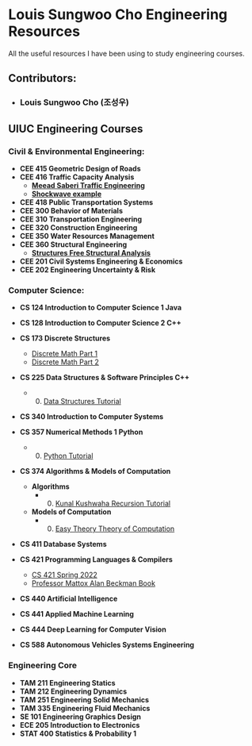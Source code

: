 # Louis Sungwoo Cho Engineering Resources
All the useful resources I have been using to study engineering courses.

## Contributors:
- ### Louis Sungwoo Cho (조성우)

## UIUC Engineering Courses

### Civil & Environmental Engineering:
- **CEE 415 Geometric Design of Roads**
- **CEE 416 Traffic Capacity Analysis**
  - **[Meead Saberi Traffic Engineering](https://www.youtube.com/user/meeadsk/videos)**
  - **[Shockwave example](https://www.youtube.com/watch?v=9QFy9iREWsY)**
- **CEE 418 Public Transportation Systems**
- **CEE 300 Behavior of Materials**
- **CEE 310 Transportation Engineering**
- **CEE 320 Construction Engineering**
- **CEE 350 Water Resources Management**
- **CEE 360 Structural Engineering**
  - **[Structures Free Structural Analysis](https://youtube.com/playlist?list=PL1DE2AA99E4258070)**
- **CEE 201 Civil Systems Engineering & Economics**
- **CEE 202 Engineering Uncertainty & Risk**

### Computer Science:
- **CS 124 Introduction to Computer Science 1 Java**
- **CS 128 Introduction to Computer Science 2 C++**
- **CS 173 Discrete Structures**
  - [Discrete Math Part 1](https://youtube.com/playlist?list=PLl-gb0E4MII28GykmtuBXNUNoej-vY5Rz)
  - [Discrete Math Part 2](https://youtube.com/playlist?list=PLl-gb0E4MII0sGLCJeqDB3y63HZ6lM5LJ)
- **CS 225 Data Structures & Software Principles C++**
  - 0. [Data Structures Tutorial](https://www.youtube.com/watch?v=B31LgI4Y4DQ)
- **CS 340 Introduction to Computer Systems**
- **CS 357 Numerical Methods 1 Python**
    - 00. [Python Tutorial](https://www.youtube.com/watch?v=Ej_02ICOIgs)
- **CS 374 Algorithms & Models of Computation**
  - **Algorithms**
    - 0. [Kunal Kushwaha Recursion Tutorial](https://youtube.com/playlist?list=PL9gnSGHSqcnp39cTyB1dTZ2pJ04Xmdrod)
  - **Models of Computation**
    - 0. [Easy Theory Theory of Computation](https://youtube.com/playlist?list=PLylTVsqZiRXN3Q86XJV6OWOmIzvVZs75E)
    
- **CS 411 Database Systems**
- **CS 421 Programming Languages & Compilers**
  - [CS 421 Spring 2022](https://uiuc-cs421-sp22.netlify.app/lectures/)
  - [Professor Mattox Alan Beckman Book](https://github.com/mattoxb/haskell-book)
- **CS 440 Artificial Intelligence**
- **CS 441 Applied Machine Learning**
- **CS 444 Deep Learning for Computer Vision**
- **CS 588 Autonomous Vehicles Systems Engineering**

### Engineering Core
- **TAM 211 Engineering Statics**
- **TAM 212 Engineering Dynamics**
- **TAM 251 Engineering Solid Mechanics**
- **TAM 335 Engineering Fluid Mechanics**
- **SE 101 Engineering Graphics Design**
- **ECE 205 Introduction to Electronics**
- **STAT 400 Statistics & Probability 1**
